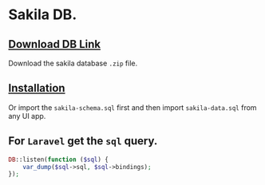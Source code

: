 # Sakila DB.

## [Download DB Link](https://dev.mysql.com/doc/index-other.html)

Download the sakila database `.zip` file.

## [Installation](https://dev.mysql.com/doc/sakila/en/sakila-installation.html)

Or import the `sakila-schema.sql` first and then import `sakila-data.sql` from any UI app.

## For `Laravel` get the `sql` query.

```php
DB::listen(function ($sql) {
    var_dump($sql->sql, $sql->bindings);
});
```
